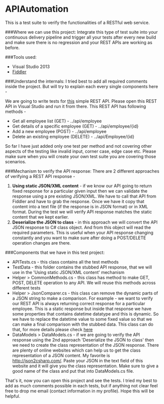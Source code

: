 APIAutomation
=============

This is a test suite to verify the functionalities of a RESTful web service.

###Where we can use this project:
Integrate this type of test suite into your continuous delivery pipeline and trigger all your tests after every new build and make sure there is no regression and your REST APIs are working as before. 

###Tools used: 
* Visual Studio 2013 
* [Fiddler](http://www.telerik.com/fiddler)

###Understand the internals:
I tried best to add all required comments inside the project. But will try to explain each every single components here -

We are going to write tests for [this](https://github.com/pritamkarmakar/REST-API) simple REST API. Please open this REST API in Visual Studio and run it from there. This REST API has following methods -
* Get all employee list (GET) - ../api/employee
* Get details of a specific employee (GET) - ../api/employee/{id}
* Add a new employee (POST) - ../api/employee
* Delete an existing employee (DELETE) - ../api/Employee/{id}

So far I have just added only one test per method and not covering other aspects of the testing like invalid input, corner case, edge case etc. Please make sure when you will create your own test suite you are covering those scenarios.

###Mechanism to verify the API response:
There are 2 different approaches of verifying a REST API response -

1. **Using static JSON/XML content** - if we know our API going to return fixed response for a particular given input then we can validate the response using a pre existing JSON/XML. We have to call that API from Fiddler and have to grab the response. Once we have it copy that content into a text file (if the response is in JSON format) or in XML format. During the test we will verify API response matches the static content that we kept earlier.
2. **Deserialize the JSON to class** - in this approach we will convert the API JSON response to C# class object. And from this object will read the required parameters. This is useful when your API response changing constantly and you want to make sure after doing a POST/DELETE operation changes are there.

###Components that we have in this test project:
* APITests.cs - this class contains all the test methods
* TestData - this folder contains the stubbed API response, that we will use in the 'Using static JSON/XML content' mechanism
* Helper > CommonMethods.cs - this class has method to make GET, POST, DELETE operation to any API. We will reuse this methods across different tests
* Helper > JsonComparer.cs - this class can remove the dynamic parts of a JSON string to make a comparison. For example - we want to verify our REST API is always returning correct response for a particular employee. This is a static response but inside that response we have some properties that contains datetime datatype and this is dynamic. So we have to replace the datetime value to some fixed value so that we can make a final comparison with the stubbed data. This class can do that, for more details please check [here](https://github.com/pritamkarmakar/JSONComparer)
* DataModels > DataModels.cs - if we are going to verify the API response using the 2nd approach 'Deserialize the JSON to class' then we need to create the class representation of the JSON response. There are plenty of online websites which can help us to get the class representation of a JSON content. My favorite is http://json2csharp.com/. Paste your JSON in the text field of this website and it will give you the class representation. Make sure to give a good name of the class and put that into DataModels.cs file.


That's it, now you can open this project and see the tests. I tried my best to add as much comments possible in each tests, but if anything not clear feel free to drop me email (contact information in my profile). Hope this will be helpful.
